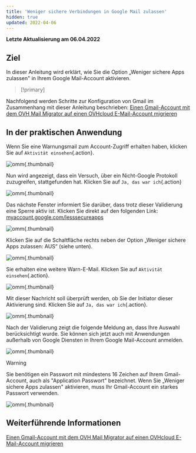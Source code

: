 ```yaml
---
title: 'Weniger sichere Verbindungen in Google Mail zulassen'
hidden: true
updated: 2022-04-06
---
```


**Letzte Aktualisierung am 06.04.2022**

## Ziel

In dieser Anleitung wird erklärt, wie Sie die Option „Weniger sichere Apps zulassen" in Ihrem Google Mail-Account aktivieren.

> [!primary] 
> 
Nachfolgend werden Schritte zur Konfiguration von Gmail im Zusammenhang mit dieser Anleitung beschrieben: 
[Einen Gmail-Account mit dem OVH Mail Migrator auf einen OVHcloud E-Mail-Account migrieren](/pages/web_cloud/email_and_collaborative_solutions/migrating/migrate_gmail_to_ovhcloud_by_omm)
> 

## In der praktischen Anwendung

Wenn Sie eine Warnungsmail zum Account-Zugriff erhalten haben, klicken Sie auf `Aktivität einsehen`{.action}.

![omm](images/OMM-gmail-security-01.png){.thumbnail}

Nun wird angezeigt, dass ein Versuch, über ein Nicht-Google Protokoll zuzugreifen, stattgefunden hat. Klicken Sie auf `Ja, das war ich`{.action}

![omm](images/OMM-gmail-security-02.png){.thumbnail}

Das nächste Fenster informiert Sie darüber, dass trotz dieser Validierung eine Sperre aktiv ist. Klicken Sie direkt auf den folgenden Link: [myaccount.google.com/lesssecureapps](https://myaccount.google.com/lesssecureapps)

![omm](images/OMM-gmail-security-03.png){.thumbnail}

Klicken Sie auf die Schaltfläche rechts neben der Option „Weniger sichere Apps zulassen: AUS“ (siehe unten).

![omm](images/OMM-gmail-security-04.png){.thumbnail}

Sie erhalten eine weitere Warn-E-Mail. Klicken Sie auf `Aktivität einsehen`{.action}.

![omm](images/OMM-gmail-security-05.png){.thumbnail}

Mit dieser Nachricht soll überprüft werden, ob Sie der Initiator dieser Aktivierung sind. Klicken Sie auf `Ja, das war ich`{.action}.

![omm](images/OMM-gmail-security-06.png){.thumbnail}

Nach der Validierung zeigt die folgende Meldung an, dass Ihre Auswahl berücksichtigt wurde. Sie können sich jetzt auch mit Anwendungen außerhalb von Google Diensten in Ihrem Google Mail-Account anmelden.

![omm](images/OMM-gmail-security-07.png){.thumbnail}

> [!warning]
>
> Sie benötigen ein Passwort mit mindestens 16 Zeichen auf Ihrem Gmail-Account, auch als "Application Passwort" bezeichnet. Wenn Sie „Weniger sichere Apps zulassen" aktivieren, muss Ihr Gmail-Account ein starkes Passwort verwenden.
>
> ![omm](images/OMM-gmail-security-08.png){.thumbnail}
>


## Weiterführende Informationen

[Einen Gmail-Account mit dem OVH Mail Migrator auf einen OVHcloud E-Mail-Account migrieren](/pages/web_cloud/email_and_collaborative_solutions/migrating/migrate_gmail_to_ovhcloud_by_omm)
